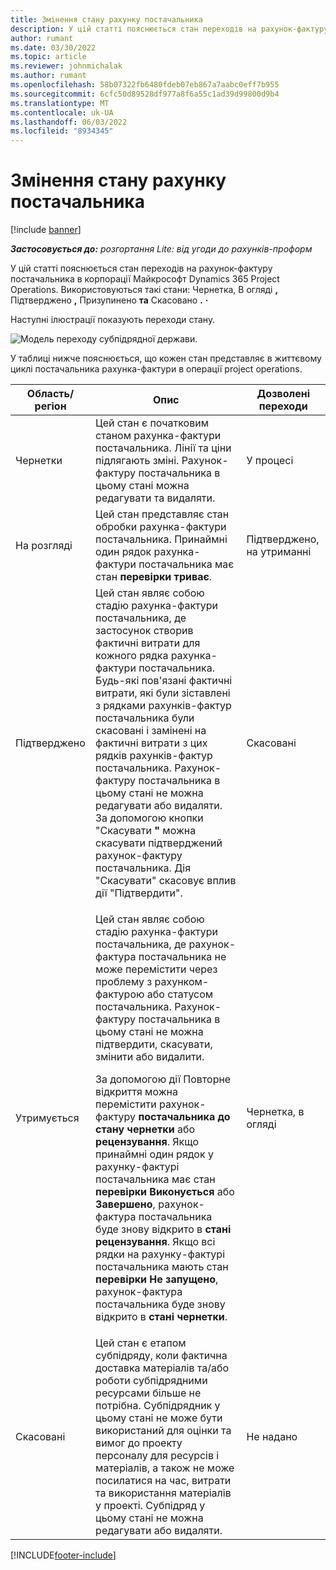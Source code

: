 ```yaml
---
title: Змінення стану рахунку постачальника
description: У цій статті пояснюється стан переходів на рахунок-фактуру постачальника в корпорації Майкрософт Dynamics 365 Project Operations.
author: rumant
ms.date: 03/30/2022
ms.topic: article
ms.reviewer: johnmichalak
ms.author: rumant
ms.openlocfilehash: 58b07322fb6480fdeb07eb867a7aabc0eff7b955
ms.sourcegitcommit: 6cfc50d89528df977a8f6a55c1ad39d99800d9b4
ms.translationtype: MT
ms.contentlocale: uk-UA
ms.lasthandoff: 06/03/2022
ms.locfileid: "8934345"
---
```

# <a name="state-transitions-on-a-vendor-invoice"></a>Змінення стану рахунку постачальника

[!include [banner](../../includes/dataverse-preview.md)]

_**Застосовується до:** розгортання Lite: від угоди до рахунків-проформ_

У цій статті пояснюється стан переходів на рахунок-фактуру постачальника в корпорації Майкрософт Dynamics 365 Project Operations. Використовуються такі стани: Чернетка, В огляді **,** Підтверджено **,** Призупинено **та** Скасовано **.** **·**

Наступні ілюстрації показують переходи стану.

![Модель переходу субпідрядної держави.](../media/VI_State_Model.jpg)

У таблиці нижче пояснюється, що кожен стан представляє в життєвому циклі постачальника рахунка-фактури в операції project operations.

| Область/регіон | Опис | Дозволені переходи |
| --- | --- | --- |
| Чернетки | Цей стан є початковим станом рахунка-фактури постачальника. Лінії та ціни підлягають зміні. Рахунок-фактуру постачальника в цьому стані можна редагувати та видаляти. | У процесі |
| На розгляді | Цей стан представляє стан обробки рахунка-фактури постачальника. Принаймні один рядок рахунка-фактури постачальника має стан **перевірки триває**. | Підтверджено, на утриманні |
| Підтверджено | Цей стан являє собою стадію рахунка-фактури постачальника, де застосунок створив фактичні витрати для кожного рядка рахунка-фактури постачальника. Будь-які пов'язані фактичні витрати, які були зіставлені з рядками рахунків-фактур постачальника були скасовані і замінені на фактичні витрати з цих рядків рахунків-фактур постачальника. Рахунок-фактуру постачальника в цьому стані не можна редагувати або видаляти. За допомогою кнопки "Скасувати **"** можна скасувати підтверджений рахунок-фактуру постачальника. Дія "Скасувати" скасовує вплив дії "Підтвердити". | Скасовані |
| Утримується | <p>Цей стан являє собою стадію рахунка-фактури постачальника, де рахунок-фактура постачальника не може перемістити через проблему з рахунком-фактурою або статусом постачальника. Рахунок-фактуру постачальника в цьому стані не можна підтвердити, скасувати, змінити або видалити.</p><p>За допомогою дії Повторне відкриття можна перемістити рахунок-фактуру **постачальника до стану чернетки** або **рецензування**. Якщо принаймні один рядок у рахунку-фактурі постачальника має стан **перевірки Виконується** або **Завершено**, рахунок-фактура постачальника буде знову відкрито в **стані рецензування**. Якщо всі рядки на рахунку-фактурі постачальника мають стан **перевірки Не запущено**, рахунок-фактура постачальника буде знову відкрито в **стані чернетки**.</p> | Чернетка, в огляді |
| Скасовані | Цей стан є етапом субпідряду, коли фактична доставка матеріалів та/або роботи субпідрядними ресурсами більше не потрібна. Субпідрядник у цьому стані не може бути використаний для оцінки та вимог до проекту персоналу для ресурсів і матеріалів, а також не може посилатися на час, витрати та використання матеріалів у проекті. Субпідряд у цьому стані не можна редагувати або видаляти. | Не надано |

[!INCLUDE[footer-include](../../includes/footer-banner.md)]
